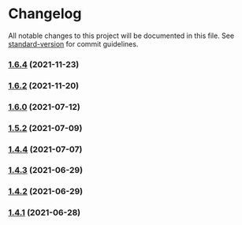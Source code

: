 # Changelog

All notable changes to this project will be documented in this file. See [standard-version](https://github.com/conventional-changelog/standard-version) for commit guidelines.

### [1.6.4](https://github.com/koatty/koatty_container/compare/v1.6.2...v1.6.4) (2021-11-23)

### [1.6.2](https://github.com/koatty/koatty_container/compare/v1.6.0...v1.6.2) (2021-11-20)

### [1.6.0](https://github.com/koatty/koatty_container/compare/v1.5.2...v1.6.0) (2021-07-12)

### [1.5.2](https://github.com/koatty/koatty_container/compare/v1.4.4...v1.5.2) (2021-07-09)

### [1.4.4](https://github.com/koatty/koatty_container/compare/v1.4.3...v1.4.4) (2021-07-07)

### [1.4.3](https://github.com/koatty/koatty_container/compare/v1.4.2...v1.4.3) (2021-06-29)

### [1.4.2](https://github.com/koatty/koatty_container/compare/v1.4.1...v1.4.2) (2021-06-29)

### [1.4.1](https://github.com/koatty/koatty_container/compare/v1.3.12...v1.4.1) (2021-06-28)
